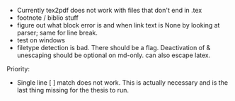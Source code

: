 - Currently tex2pdf does not work with files that don't end in .tex
- footnote / biblio stuff
- figure out what block error is and when link text is None by looking at parser; same for line break.
- test on windows
- filetype detection is bad. There should be a flag. Deactivation of \& unescaping
  should be optional on md-only. can also escape latex.

Priority:
- Single line \[ \] match does not work. This is actually necessary and is
the last thing missing for the thesis to run.
